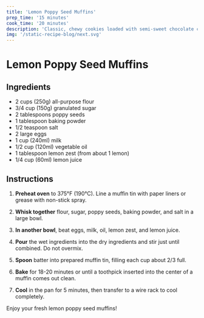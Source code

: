 ```yaml
---
title: 'Lemon Poppy Seed Muffins'
prep_time: '15 minutes'
cook_time: '20 minutes'
description: 'Classic, chewy cookies loaded with semi-sweet chocolate chips, perfect for dunking in milk.'
img: '/static-recipe-blog/next.svg'
---
```


# Lemon Poppy Seed Muffins

## Ingredients

- 2 cups (250g) all-purpose flour
- 3/4 cup (150g) granulated sugar
- 2 tablespoons poppy seeds
- 1 tablespoon baking powder
- 1/2 teaspoon salt
- 2 large eggs
- 1 cup (240ml) milk
- 1/2 cup (120ml) vegetable oil
- 1 tablespoon lemon zest (from about 1 lemon)
- 1/4 cup (60ml) lemon juice

## Instructions

1. **Preheat oven** to 375°F (190°C). Line a muffin tin with paper liners or grease with non-stick spray.

2. **Whisk together** flour, sugar, poppy seeds, baking powder, and salt in a large bowl.

3. **In another bowl**, beat eggs, milk, oil, lemon zest, and lemon juice.

4. **Pour** the wet ingredients into the dry ingredients and stir just until combined. Do not overmix.

5. **Spoon** batter into prepared muffin tin, filling each cup about 2/3 full.

6. **Bake** for 18-20 minutes or until a toothpick inserted into the center of a muffin comes out clean.

7. **Cool** in the pan for 5 minutes, then transfer to a wire rack to cool completely.

Enjoy your fresh lemon poppy seed muffins!

